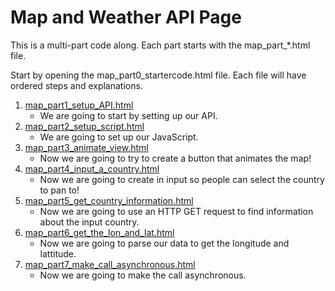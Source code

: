 # Map and Weather API Page

This is a multi-part code along. Each part starts with the map_part_*.html file. 

Start by opening the map_part0_startercode.html file. Each file will have ordered steps and explanations.

1. [map_part1_setup_API.html](map_part1_setup_API.html)
    * We are going to start by setting up our API.
1. [map_part2_setup_script.html](map_part2_setup_script.html)
    * We are going to set up our JavaScript.
1. [map_part3_animate_view.html](map_part3_animate_view.html)
    * Now we are going to try to create a button that animates the map!
1. [map_part4_input_a_country.html](map_part4_input_a_country.html)
    * Now we are going to create in input so people can select the country to pan to!
1. [map_part5_get_country_information.html](map_part5_get_country_information.html)
    * Now we are going to use an HTTP GET request to find information about the input country.
1. [map_part6_get_the_lon_and_lat.html](map_part6_get_the_lon_and_lat.html)
    * Now we are going to parse our data to get the longitude and lattitude.
1. [map_part7_make_call_asynchronous.html](map_part7_make_call_asynchronous.html)
    * Now we are going to make the call asynchronous.
